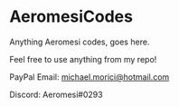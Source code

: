 # AeromesiCodes
Anything Aeromesi codes, goes here.

Feel free to use anything from my repo!

PayPal Email: michael.morici@hotmail.com

Discord: Aeromesi#0293
